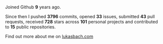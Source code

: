 Joined Github **9** years ago.

Since then I pushed **3796** commits, opened **33** issues, submitted **43** pull requests, received **728** stars across **101** personal projects and contributed to **15** public repositories.

Find out more about me on [lukasbach.com](https://lukasbach.com)
